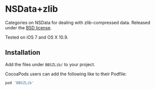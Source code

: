 # NSData+zlib

Categories on NSData for dealing with zlib-compressed data. Released under the [BSD license](LICENSE).

Tested on iOS 7 and OS X 10.9.

## Installation

Add the files under `BBSZLib/` to your project. 

CocoaPods users can add the following like to their Podfile:

``` ruby
pod 'BBSZLib'
```